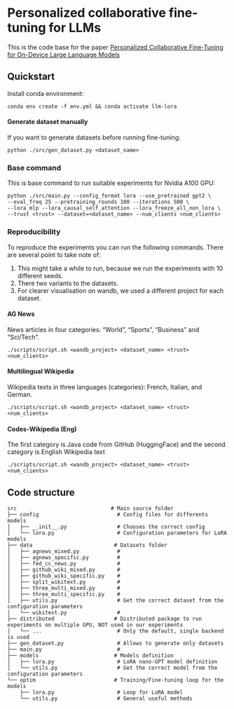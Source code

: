 # Personalized collaborative fine-tuning for LLMs

This is the code base for the
paper [Personalized Collaborative Fine-Tuning for On-Device Large Language Models](https://arxiv.org/abs/2404.09753)

## Quickstart

Install conda environment:

```
conda env create -f env.yml && conda activate llm-lora
```

#### Generate dataset manually

If you want to generate datasets before running fine-tuning:

```
python ./src/gen_dataset.py <dataset_name>
```

### Base command

This is base command to run suitable experiments for Nvidia A100 GPU:

```
python ./src/main.py --config_format lora --use_pretrained gpt2 \
--eval_freq 25 --pretraining_rounds 100 --iterations 500 \
--lora_mlp --lora_causal_self_attention --lora_freeze_all_non_lora \
--trust <trust> --dataset=<dataset_name> --num_clients <num_clients>
```

### Reproducibility

To reproduce the experiments you can run the following commands. There are several point to take note of:

1. This might take a while to run, because we run the experiments with 10 different seeds.
2. There two variants to the datasets.
3. For clearer visualisation on wandb, we used a different project for each dataset.

#### AG News

News articles in four categories: “World”, “Sports”, “Business” and “Sci/Tech”.

```
./scripts/script.sh <wandb_project> <dataset_name> <trust> <num_clients>
```

#### Multilingual Wikipedia

Wikipedia texts in three languages (categories): French, Italian, and German.

```
./scripts/script.sh <wandb_project> <dataset_name> <trust> <num_clients>
```

#### Codes-Wikipedia (Eng)

The first category is Java code from GitHub (HuggingFace) and the second category is English Wikipedia text

```
./scripts/script.sh <wandb_project> <dataset_name> <trust> <num_clients>
```

## Code structure

```
src                              # Main source folder                                                                                                                                                                                                                                                               
├── config                         # Config files for differents models
│   ├── __init__.py                # Chooses the correct config
│   └── lora.py                    # Configuration parameters for LoRA models
├── data                          # Datasets folder
│   ├── agnews_mixed.py            #
│   ├── agnews_specific.py         #
│   ├── fed_cc_news.py             #
│   ├── github_wiki_mixed.py       #
│   ├── github_wiki_specific.py    #
│   ├── split_wikitext.py          #
│   ├── three_multi_mixed.py       #
│   ├── three_multi_specific.py    #
│   ├── utils.py                   # Get the correct dataset from the configuration parameters
│   └── wikitext.py                #
├── distributed                   # Distributed package to run experiments on multiple GPU, NOT used in our experiments
│   └── ...                        # Only the default, single backend is used
├── gen_dataset.py                 # Allows to generate only datasets
├── main.py                        #
├── models                        # Models definition
│   ├── lora.py                    # LoRA nano-GPT model definition
│   └── utils.py                   # Get the correct model from the configuration parameters
└── optim                         # Training/Fine-tuning loop for the models 
    ├── lora.py                    # Loop for LoRA model
    └── utils.py                   # General useful methods
```